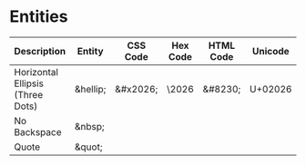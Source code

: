 # Entities

| Description | Entity | CSS Code | Hex Code | HTML Code | Unicode |  
| --- | --- | --- | --- | --- | --- |  
| Horizontal Ellipsis (Three Dots) | \&hellip; | \&#x2026; | \2026 | \&#8230; | U+02026 |  
| No Backspace | \&nbsp; |  |  |  |  
| Quote | \&quot; |  |  |  |  |

